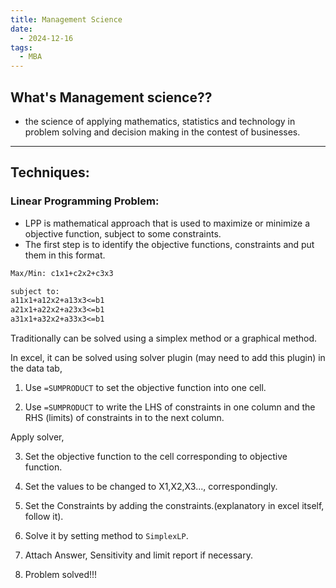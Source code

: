 ```yaml
---
title: Management Science
date:
  - 2024-12-16
tags:
  - MBA
---
```

## What's Management science??
- the science of applying mathematics, statistics and technology in problem solving and decision making in the contest of businesses.

---
## Techniques:

### Linear Programming Problem:
- LPP is mathematical approach that is used to maximize or minimize a objective function, subject to some constraints.
- The first step is to identify the objective functions, constraints and put them in this format.

```latex
Max/Min: c1x1+c2x2+c3x3

subject to:
a11x1+a12x2+a13x3<=b1
a21x1+a22x2+a23x3<=b1
a31x1+a32x2+a33x3<=b1

```

Traditionally can be solved using a simplex method or a graphical method.

In excel, it can be solved using solver plugin (may need to add this plugin) in the data  tab,

1. Use `=SUMPRODUCT` to set the objective function into one cell.

2. Use `=SUMPRODUCT` to write the LHS of constraints in one column and the RHS (limits) of constraints in to the next column.

Apply solver,

3. Set the objective function to  the cell corresponding to  objective function.

4. Set the values to be changed to X1,X2,X3..., correspondingly.

5. Set the Constraints by adding the constraints.(explanatory in excel itself, follow it).

6. Solve it by setting method to `SimplexLP`.
7. Attach Answer, Sensitivity and limit report if necessary.
8. Problem solved!!!

